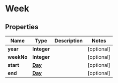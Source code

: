 

# Week

## Properties

Name | Type | Description | Notes
------------ | ------------- | ------------- | -------------
**year** | **Integer** |  |  [optional]
**weekNo** | **Integer** |  |  [optional]
**start** | [**Day**](Day.md) |  |  [optional]
**end** | [**Day**](Day.md) |  |  [optional]



